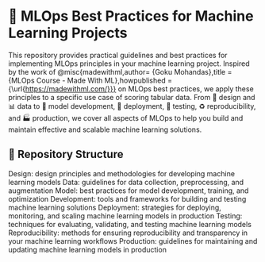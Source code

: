 # 🚀 MLOps Best Practices for Machine Learning Projects

This repository provides practical guidelines and best practices for implementing MLOps principles in your machine learning project. Inspired by the work of @misc{madewithml,author= {Goku Mohandas},title = {MLOps Course - Made With ML},howpublished = {\url{https://madewithml.com/}}} on MLOps best practices, we apply these principles to a specific use case of scoring tabular data. From 🎨 design and 📊 data to 🤖 model development, 🚀 deployment, 🧪 testing, ♻️ reproducibility, and 🏭 production, we cover all aspects of MLOps to help you build and maintain effective and scalable machine learning solutions.

## 📁 Repository Structure

Design: design principles and methodologies for developing machine learning models
Data: guidelines for data collection, preprocessing, and augmentation
Model: best practices for model development, training, and optimization
Development: tools and frameworks for building and testing machine learning solutions
Deployment: strategies for deploying, monitoring, and scaling machine learning models in production
Testing: techniques for evaluating, validating, and testing machine learning models
Reproducibility: methods for ensuring reproducibility and transparency in your machine learning workflows
Production: guidelines for maintaining and updating machine learning models in production

